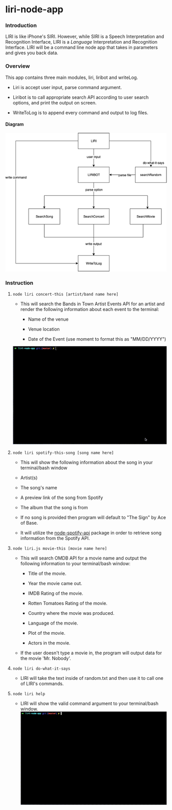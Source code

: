 # liri-node-app

### Introduction

LIRI is like iPhone's SIRI. However, while SIRI is a Speech Interpretation and Recognition Interface, LIRI is a _Language_ Interpretation and Recognition Interface. LIRI will be a command line node app that takes in parameters and gives you back data.

### Overview

This app contains three main modules, liri, liribot and writeLog.

* Liri is accept user input, parse command argument.

* Liribot is to call appropriate search API according to user search options, and print the output on screen.

* WriteToLog is to append every command and output to log files.

#### Diagram
![`Image of diagram`](./LiriBot_Diagram.png)

### Instruction

1. `node liri concert-this [artist/band name here]`

    * This will search the Bands in Town Artist Events API for an artist and render the following information about each event to the terminal:

        * Name of the venue

        * Venue location

        * Date of the Event (use moment to format this as "MM/DD/YYYY")
    
    ![`demo video`](./liribot-recording-concert.gif)

2. `node liri spotify-this-song [song name here]`

    * This will show the following information about the song in your terminal/bash window

     * Artist(s)

     * The song's name

     * A preview link of the song from Spotify

     * The album that the song is from

    * If no song is provided then program will default to "The Sign" by Ace of Base.

    * It will utilize the [node-spotify-api](https://www.npmjs.com/package/node-spotify-api) package in order to retrieve song information from the Spotify API.

3. `node liri.js movie-this [movie name here]`

    * This will search OMDB API for a movie name and output the following information to your terminal/bash window:

        * Title of the movie.

        * Year the movie came out.

        * IMDB Rating of the movie.

        * Rotten Tomatoes Rating of the movie.

        * Country where the movie was produced.

        * Language of the movie.

        * Plot of the movie.

        * Actors in the movie.

   * If the user doesn't type a movie in, the program will output data for the movie 'Mr. Nobody'.

4. `node liri do-what-it-says`

    * LIRI will take the text inside of random.txt and then use it to call one of LIRI's commands.

5. `node liri help`

    * LIRI will show the valid command argument to your terminal/bash window.
    ![`demo video`](./liribot-recording-help.gif)








